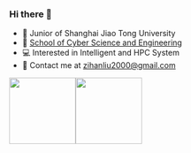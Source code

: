 ### Hi there 👋
* :construction_worker: Junior of Shanghai Jiao Tong University
* :school: [School of Cyber Science and Engineering](https://infosec.sjtu.edu.cn/)
* :computer: Interested in Intelligent and HPC System
* :email: Contact me at [zihanliu2000@gmail.com](mailto:zihanliu2000@gmail.com)

<img align="" height="120px" src="https://github-readme-stats.vercel.app/api?username=zhliuworks&hide_title=true&hide_border=true&show_icons=true&include_all_commits=true&line_height=21&bg_color=0,EC6C6C,FFD479,FFFC79,73FA79&theme=graywhite&locale=en" /><img align="" height="120px" src="https://github-readme-stats.vercel.app/api/top-langs/?username=zhliuworks&hide=Tcl,Perl,Makefile&langs_count=6&hide_title=true&hide_border=true&layout=compact&bg_color=0,73FA79,73FDFF,D783FF&theme=graywhite&locale=en" />
